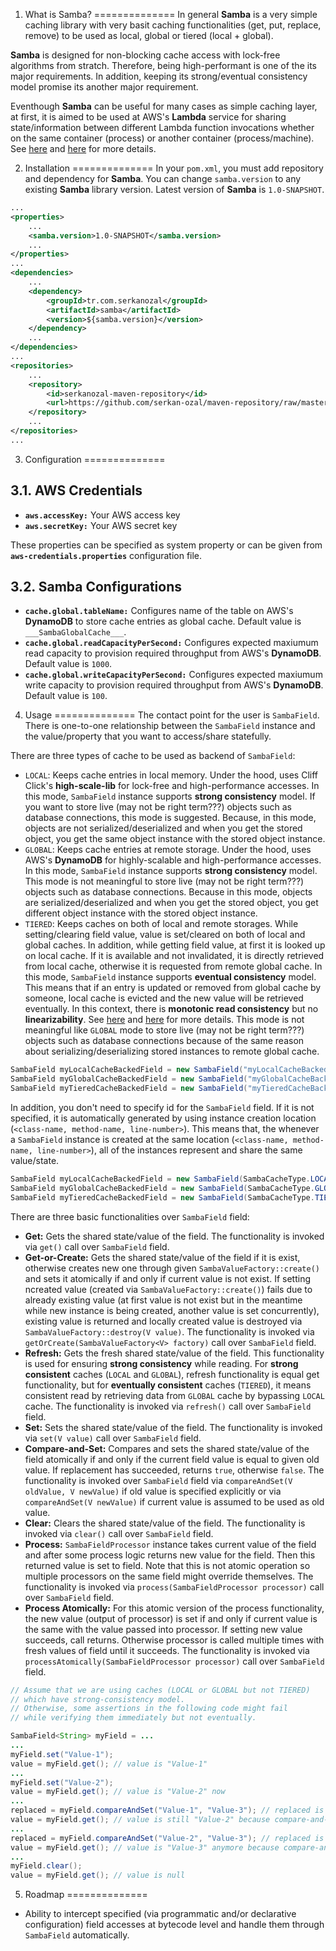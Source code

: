 1. What is Samba?
==============
In general **Samba** is a very simple caching library with very basit caching functionalities (get, put, replace, remove) to be used as local, global or tiered (local + global). 

**Samba** is designed for non-blocking cache access with lock-free algorithms from stratch. Therefore, being high-performant is one of the its major requirements. In addition, keeping its strong/eventual consistency model promise its another major requirement.

Eventhough **Samba** can be useful for many cases as simple caching layer, at first, it is aimed to be used at AWS's **Lambda** service for sharing state/information between different Lambda function invocations whether on the same container (process) or another container (process/machine). See [here](https://aws.amazon.com/blogs/compute/container-reuse-in-lambda/) and [here](https://www.linkedin.com/pulse/aws-lambda-container-lifetime-config-refresh-frederik-willaert) for more details.


2. Installation
==============
In your `pom.xml`, you must add repository and dependency for **Samba**. 
You can change `samba.version` to any existing **Samba** library version.
Latest version of **Samba** is `1.0-SNAPSHOT`.

``` xml
...
<properties>
    ...
    <samba.version>1.0-SNAPSHOT</samba.version>
    ...
</properties>
...
<dependencies>
    ...
	<dependency>
		<groupId>tr.com.serkanozal</groupId>
		<artifactId>samba</artifactId>
		<version>${samba.version}</version>
	</dependency>
	...
</dependencies>
...
<repositories>
	...
	<repository>
		<id>serkanozal-maven-repository</id>
		<url>https://github.com/serkan-ozal/maven-repository/raw/master/</url>
	</repository>
	...
</repositories>
...
```

3. Configuration
==============

3.1. AWS Credentials
--------------
* **`aws.accessKey:`** Your AWS access key
* **`aws.secretKey:`** Your AWS secret key

These properties can be specified as system property or can be given from **`aws-credentials.properties`** configuration file.

3.2. Samba Configurations
--------------
* **`cache.global.tableName:`** Configures name of the table on AWS's **DynamoDB** to store cache entries as global cache. Default value is `___SambaGlobalCache___`.
* **`cache.global.readCapacityPerSecond:`** Configures expected maxiumum read capacity to provision required throughput from AWS's **DynamoDB**. Default value is `1000`.
* **`cache.global.writeCapacityPerSecond:`** Configures expected maxiumum write capacity to provision required throughput from AWS's **DynamoDB**. Default value is `100`.

4. Usage
==============
The contact point for the user is `SambaField`. There is one-to-one relationship between the `SambaField` instance and the value/property that you want to access/share statefully. 

There are three types of cache to be used as backend of `SambaField`:
* `LOCAL`: Keeps cache entries in local memory. Under the hood, uses Cliff Click's **high-scale-lib** for lock-free and high-performance accesses. In this mode, `SambaField` instance supports **strong consistency** model. If you want to store live (may not be right term???) objects such as database connections, this mode is suggested. Because, in this mode, objects are not serialized/deserialized and when you get the stored object, you get the same object instance with the stored object instance.
* `GLOBAL`: Keeps cache entries at remote storage. Under the hood, uses AWS's **DynamoDB** for highly-scalable and high-performance accesses. In this mode, `SambaField` instance supports **strong consistency** model. This mode is not meaningful to store live (may not be right term???) objects such as database connections. Because in this mode, objects are serialized/deserialized and when you get the stored object, you get different object instance with the stored object instance.
* `TIERED`: Keeps caches on both of local and remote storages. While setting/clearing field value, value is set/cleared on both of local and global caches. In addition, while getting field value, at first it is looked up on local cache. If it is available and not invalidated, it is directly retrieved from local cache, otherwise it is requested from remote global cache. In this mode, `SambaField` instance supports **eventual consistency** model. This means that if an entry is updated or removed from global cache by someone, local cache is evicted and the new value will be retrieved eventually. In this context, there is **monotonic read consistency** but no **linearizability**. See [here](https://en.wikipedia.org/wiki/Consistency_model) and [here](https://aphyr.com/posts/313-strong-consistency-models) for more details. This mode is not meaningful like `GLOBAL` mode to store live (may not be right term???) objects such as database connections because of the same reason about serializing/deserializing stored instances to remote global cache.

``` java
SambaField myLocalCacheBackedField = new SambaField("myLocalCacheBackedField", SambaCacheType.LOCAL);
SambaField myGlobalCacheBackedField = new SambaField("myGlobalCacheBackedField", SambaCacheType.GLOBAL);
SambaField myTieredCacheBackedField = new SambaField("myTieredCacheBackedField", SambaCacheType.TIERED);
```

In addition, you don't need to specify id for the `SambaField` field. If it is not specified, it is automatically generated by using instance creation location (`<class-name, method-name, line-number>`). This means that, the whenever a `SambaField` instance is created at the same location (`<class-name, method-name, line-number>`), all of the instances represent and share the same value/state.

``` java
SambaField myLocalCacheBackedField = new SambaField(SambaCacheType.LOCAL);
SambaField myGlobalCacheBackedField = new SambaField(SambaCacheType.GLOBAL);
SambaField myTieredCacheBackedField = new SambaField(SambaCacheType.TIERED);
```

There are three basic functionalities over `SambaField` field:
* **Get:** Gets the shared state/value of the field. The functionality is invoked via `get()` call over `SambaField` field.
* **Get-or-Create:** Gets the shared state/value of the field if it is exist, otherwise creates new one through given `SambaValueFactory::create()` and sets it atomically if and only if current value is not exist. If setting ncreated value (created via `SambaValueFactory::create()`) fails due to already existing value (at first value is not exist but in the meantime while new instance is being created, another value is set concurrently), existing value is returned and locally created value is destroyed via `SambaValueFactory::destroy(V value)`. The functionality is invoked via `getOrCreate(SambaValueFactory<V> factory)` call over `SambaField` field.
* **Refresh:** Gets the fresh shared state/value of the field. This functionality is used for ensuring **strong consistency** while reading. For **strong consistent** caches (`LOCAL` and `GLOBAL`), refresh functionality is equal get functionality, but for **eventually consistent** caches (`TIERED`), it means consistent read by retrieving data from `GLOBAL` cache by bypassing `LOCAL` cache. The functionality is invoked via `refresh()` call over `SambaField` field.
* **Set:** Sets the shared state/value of the field. The functionality is invoked via `set(V value)` call over `SambaField` field.
* **Compare-and-Set:** Compares and sets the shared state/value of the field atomically if and only if the current field value is equal to given old value. If replacement has succeeded, returns `true`, otherwise `false`. The functionality is invoked over `SambaField` field via `compareAndSet(V oldValue, V newValue)` if old value is specified explicitly or via `compareAndSet(V newValue)` if current value is assumed to be used as old value.
* **Clear:** Clears the shared state/value of the field. The functionality is invoked via `clear()` call over `SambaField` field.
* **Process:** `SambaFieldProcessor` instance takes current value of the field and after some process logic returns new value for the field. Then this returned value is set to field. Note that this is not atomic operation so multiple processors on the same field might override themselves. The functionality is invoked via `process(SambaFieldProcessor processor)` call over `SambaField` field.
* **Process Atomically:** For this atomic version of the process functionality, the new value (output of processor) is set if and only if current value is the same with the value passed into processor. If setting new value succeeds, call returns. Otherwise processor is called multiple times with fresh values of field until it succeeds. The functionality is invoked via `processAtomically(SambaFieldProcessor processor)` call over `SambaField` field.

``` java
// Assume that we are using caches (LOCAL or GLOBAL but not TIERED) 
// which have strong-consistency model.
// Otherwise, some assertions in the following code might fail 
// while verifying them immediately but not eventually.

SambaField<String> myField = ...
...
myField.set("Value-1");
value = myField.get(); // value is "Value-1"
...
myField.set("Value-2");
value = myField.get(); // value is "Value-2" now
...
replaced = myField.compareAndSet("Value-1", "Value-3"); // replaced is false
value = myField.get(); // value is still "Value-2" because compare-and-set has failed
...
replaced = myField.compareAndSet("Value-2", "Value-3"); // replaced is true
value = myField.get(); // value is "Value-3" anymore because compare-and-set has succeeded
...
myField.clear();
value = myField.get(); // value is null
```

5. Roadmap
==============
* Ability to intercept specified (via programmatic and/or declarative configuration) field accesses at bytecode level and handle them through `SambaField` automatically.
